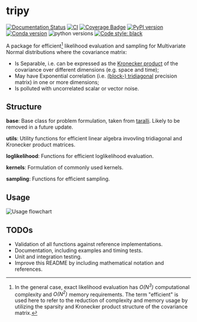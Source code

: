 # tripy

[![Documentation Status](https://readthedocs.org/projects/lightkde/badge/?version=stable)](https://lightkde.readthedocs.io/en/stable/)
[![CI](https://github.com/TNO/tripy/actions/workflows/push.yml/badge.svg)](https://github.com/TNO/tripy/actions)
[![Coverage Badge](https://img.shields.io/endpoint?url=https://gist.githubusercontent.com/JanKoune/08985bf02bfbea845659e2a487ba86d5/raw/tripy_master_coverage.json)](https://en.wikipedia.org/wiki/Code_coverage)
[![PyPI version](https://img.shields.io/pypi/v/tri-py)](https://pypi.org/project/tri-py/)
[![Conda version](https://anaconda.org/GKoune/tri-py/badges/version.svg)](https://anaconda.org/GKoune/tri-py)
![python versions](https://img.shields.io/pypi/pyversions/tri-py)
[![Code style: black](https://img.shields.io/badge/code%20style-black-000000.svg)](https://github.com/psf/black)

A package for efficient[^1] likelihood evaluation and sampling for Multivariate Normal distributions where the covariance matrix:

* Is Separable, i.e. can be expressed as the [Kronecker product](https://en.wikipedia.org/wiki/Kronecker_product) of the covariance over different dimensions (e.g. space and time);
* May have Exponential correlation (i.e. [(block-) tridiagonal](https://en.wikipedia.org/wiki/Tridiagonal_matrix) precision matrix) in one or more dimensions;
* Is polluted with uncorrelated scalar or vector noise.

[^1]: In the general case, exact likelihood evaluation has *O(N<sup>3</sup>)* computational complexity and *O(N<sup>2</sup>)* memory requirements. The term "efficient" is used here to refer to the reduction of complexity and memory usage by utilizing the sparsity and Kronecker product structure of the covariance matrix.

## Structure
**base**: Base class for problem formulation, taken from [taralli](https://gitlab.com/tno-bim/taralli). Likely to be removed in a future update.

**utils**: Utility functions for efficient linear algebra invovling tridiagonal and Kronecker product matrices.

**loglikelihood**: Functions for efficient loglikelihood evaluation.

**kernels**: Formulation of commonly used kernels.

**sampling**: Functions for efficient sampling.

## Usage
![Usage flowchart](docs/figures/loglikelihood_selection_flowchart.png "Loglikelihood function selection flowchart")

## TODOs
* Validation of all functions against reference implementations.
* Documentation, including examples and timing tests.
* Unit and integration testing.
* Improve this README by including mathematical notation and references.
